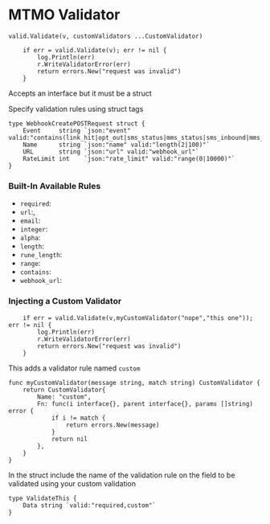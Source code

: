 # MTMO Validator



```
valid.Validate(v, customValidators ...CustomValidator)
```

```
	if err = valid.Validate(v); err != nil {
		log.Println(err)
		r.WriteValidatorError(err)
		return errors.New("request was invalid")
	}
```

Accepts an interface but it must be a struct

Specify validation rules using struct tags

```
type WebhookCreatePOSTRequest struct {
	Event     string `json:"event" valid:"contains(link_hit|opt_out|sms_status|mms_status|sms_inbound|mms_inbound)"`
	Name      string `json:"name" valid:"length(2|100)"`
	URL       string `json:"url" valid:"webhook_url"`
	RateLimit int    `json:"rate_limit" valid:"range(0|10000)"`
}
```


### Built-In Available Rules

 - `required`:    
 - `url`:,
 - `email`: 
 - `integer`:
 - `alpha`:
 - `length`:
 - `rune_length`:
 - `range`:
 - `contains`:
 - `webhook_url`:


### Injecting a Custom Validator

```
	if err = valid.Validate(v,myCustomValidator("nope","this one")); err != nil {
		log.Println(err)
		r.WriteValidatorError(err)
		return errors.New("request was invalid")
	}
```

This adds a validator rule named `custom`
```
func myCustomValidator(message string, match string) CustomValidator {
	return CustomValidator{
		Name: "custom",
		Fn: func(i interface{}, parent interface{}, params []string) error {
			if i != match {
				return errors.New(message)
			}
			return nil
		},
	}
}
```
In the struct include the name of the validation rule on the field to be validated using your custom validation
```
type ValidateThis {
	Data string `valid:"required,custom"`
}
```